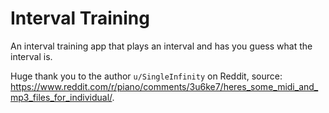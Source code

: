 # Interval Training

An interval training app that plays an interval and has you guess what the interval is.

Huge thank you to the author `u/SingleInfinity` on Reddit, source: <https://www.reddit.com/r/piano/comments/3u6ke7/heres_some_midi_and_mp3_files_for_individual/>.
